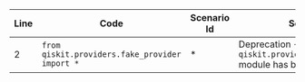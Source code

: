 | Line | Code | Scenario Id | Scenario | Artifact | Refactoring |
| ----- | ----- | ----- | ----- | ----- | ----- |
| 2 | `from qiskit.providers.fake_provider import *` | * | Deprecation -> The `qiskit.providers.fake_provider` module has been moved. | `qiskit.providers.fake_provider` | `from qiskit_ibm_provider.fake_provider import *` |